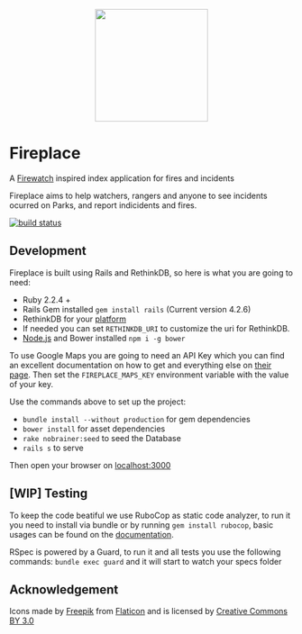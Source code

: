 <p align="center">
<img src="http://image0.flaticon.com/icons/svg/123/123452.svg" height="200"/>
</p>

# Fireplace
A [Firewatch](http://www.firewatchgame.com) inspired index application for fires and  incidents

Fireplace aims to help watchers, rangers and anyone to see incidents ocurred on Parks,
and report indicidents and fires.

[![build status](https://gitlab.com/joaoevangelista/fireplace/badges/master/build.svg)](https://gitlab.com/joaoevangelista/fireplace/commits/master)

Development
---

Fireplace is built using Rails and RethinkDB, so here is what you are going to need:

- Ruby 2.2.4 +
- Rails Gem installed `gem install rails` (Current version 4.2.6)
- RethinkDB for your [platform](https://rethinkdb.com/docs/install/)
- If needed you can set `RETHINKDB_URI` to customize the uri for RethinkDB.
- [Node.js](https://nodejs.org/en/download/) and Bower installed `npm i -g bower`

To use Google Maps you are going to need an API Key which you can find an excellent documentation on how to get and everything else on [their page](https://developers.google.com/maps/documentation/javascript/). Then set the `FIREPLACE_MAPS_KEY` environment variable with the value of your key.

Use the commands above to set up the project:
- `bundle install --without production` for gem dependencies
- `bower install` for asset dependencies
- `rake nobrainer:seed` to seed the Database
- `rails s` to serve

Then open your browser on [localhost:3000](localhost:3000)

[WIP] Testing
----

To keep the code beatiful we use RuboCop as static code analyzer, to run it you need to install via bundle or by running `gem install rubocop`, basic usages can be found on the [documentation](http://rubocop.readthedocs.io/en/latest/basic_usage/).

RSpec is powered by a Guard, to run it and all tests you use the following commands: `bundle exec guard` and it will start to watch your specs folder


Acknowledgement
-------------

Icons made by [Freepik](http://www.freepik.com) from [Flaticon](http://www.flaticon.com) and is licensed by [Creative Commons BY 3.0](http://creativecommons.org/licenses/by/3.0/)
